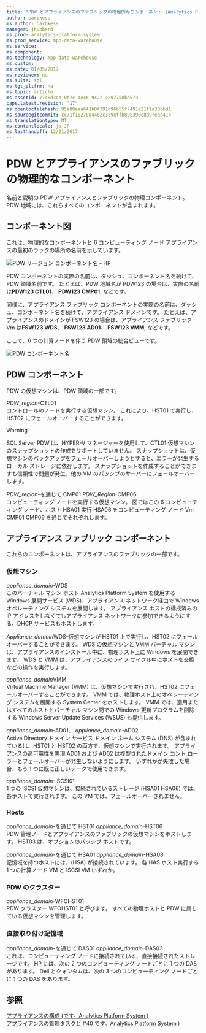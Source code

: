 ```yaml
---
title: "PDW とアプライアンスのファブリックの物理的なコンポーネント (Analytics Platform System)"
author: barbkess
ms.author: barbkess
manager: jhubbard
ms.prod: analytics-platform-system
ms.prod_service: mpp-data-warehouse
ms.service: 
ms.component: 
ms.technology: mpp-data-warehouse
ms.custom: 
ms.date: 01/05/2017
ms.reviewer: na
ms.suite: sql
ms.tgt_pltfrm: na
ms.topic: article
ms.assetid: 7748d3da-0b7c-4ec6-9c22-4897758ba573
caps.latest.revision: "17"
ms.openlocfilehash: 95e80aaa641b04391d96b55f7491e21f1a30b6d1
ms.sourcegitcommit: cc71f1027884462c359effb898390c8d97eaa414
ms.translationtype: MT
ms.contentlocale: ja-JP
ms.lasthandoff: 12/21/2017
---
```

# <a name="pdw-and-appliance-fabric-physical-components"></a>PDW とアプライアンスのファブリックの物理的なコンポーネント
名前と説明の PDW アプライアンスとファブリックの物理コンポーネント。 PDW 地域には、これらすべてのコンポーネントが含まれます。  
  
<!-- MISSING LINKS See also [HDInsight Physical Components &#40;Analytics Platform System&#41;](hdinsight-physical-components.md).  -->  
  
## <a name="diagrams"></a>コンポーネント図  
これは、物理的なコンポーネントと 6 コンピューティング ノード アプライアンスの最初のラックの場所の名前を示しています。  
  
![PDW リージョン コンポーネント名 - HP](./media/pdw-and-appliance-fabric-physical-components/APS_HW_ComponentNames-HP.png "APS_HW_ComponentNames HP")  
  
PDW コンポーネントの実際の名前は、ダッシュ、コンポーネント名を続けて、PDW 領域名前です。 たとえば、PDW 地域名が PDW123 の場合は、実際の名前は**PDW123 CTL01**、 **PDW123 CMP01**, などです。  
  
同様に、アプライアンス ファブリック コンポーネントの実際の名前は、ダッシュ、コンポーネント名を続けて、アプライアンス ドメインです。 たとえば、アプライアンスのドメインが FSW123 の場合は、アプライアンス ファブリック Vm は**FSW123 WDS**、 **FSW123 AD01**、 **FSW123 VMM**, などです。  
  
ここで、6 つの計算ノードを伴う PDW 領域の統合ビューです。  
  
![PDW コンポーネント名](./media/pdw-and-appliance-fabric-physical-components/APS_HW_Names.png "APS_HW_Names")  
  
## <a name="pdw"></a>PDW コンポーネント  
PDW の仮想マシンは、PDW 領域の一部です。  
  
*PDW_region*-CTL01  
コントロールのノードを実行する仮想マシン。 これにより、HST01 で実行し、HST02 にフェールオーバーすることができます。  
  
> [!WARNING]  
> SQL Server PDW は、HYPER-V マネージャーを使用して、CTL01 仮想マシンのスナップショットの作成をサポートしていません。 スナップショットは、仮想マシンのバックアップをフェールオーバーしようとすると、エラーが発生するローカル ストレージに依存します。 スナップショットを作成することができますも信頼性で問題が発生、他の VM のパッシブのサーバーにフェールオーバーします。  
  
*PDW_region*-を通じて CMP01 *PDW_Region*-CMP06  
コンピューティング ノードを実行する仮想マシン。 図ではこの 6 コンピューティング ノード、ホスト HSA01 実行 HSA06 をコンピューティング ノード Vm CMP01 CMP06 を通じてそれぞれします。  
  
## <a name="fabric"></a>アプライアンス ファブリック コンポーネント  
これらのコンポーネントは、アプライアンスのファブリックの一部です。  
  
### <a name="virtual-machines"></a>仮想マシン  
*appliance_domain*-WDS  
このバーチャル マシン ホスト Analytics Platform System を使用する Windows 展開サービス (WDS)、アプライアンス ネットワーク経由で Windows オペレーティング システムを展開します。 アプライアンス ホストの構成済みの IP アドレスをしなくてもアプライアンス ネットワークに参加できるようにする、DHCP サービスもホストします。  
  
*Appliance_domain*WDS-仮想マシンが HST01 上で実行し、HST02 にフェールオーバーすることができます。 WDS の仮想マシンと VMM バーチャル マシンは、アプライアンスのインストール中に、物理ホスト上に Windows を展開できます。 WDS と VMM は、アプライアンスのライフ サイクル中にホストを交換などの操作を実行します。  
  
*appliance_domain*VMM  
Virtual Machine Manager (VMM) は、仮想マシンで実行され、HST02 にフェールオーバーすることができます。 VMM では、物理ホスト上のオペレーティング システムを展開する System Center をホストします。 VMM では、適用またはすべてのホストとバーチャル マシン間での Windows 更新プログラムを削除する Windows Server Update Services (WSUS) も提供します。  
  
*appliance_domain*-AD01、 *appliance_domain*-AD02  
Active Directory ドメイン サービス ドメイン ネーム システム (DNS) が含まれているは、HST01 と HST02 の両方で、仮想マシンで実行されます。 アプライアンスの高可用性を実現 AD01 および AD02 は複製されたドメイン コント ローラーとフェールオーバーが発生しないようにします。 いずれかが失敗した場合、もう 1 つに既に正しいデータで使用できます。  
  
*appliance_domain*-ISCSI01  
1 つの ISCSI 仮想マシンは、接続されているストレージ (HSA01 HSA06) では、各ホストで実行されます。 この VM では、フェールオーバーされません。  
  
### <a name="hosts"></a>Hosts  
*appliance_domain*-を通じて HST01 *appliance_domain*-HST06  
PDW 管理ノードとアプライアンスのファブリックの仮想マシンをホストします。 HST03 は、オプションのパッシブ ホストです。  
  
*appliance_domain*-を通じて HSA01 *appliance_domain*-HSA08  
記憶域を持つホストには、(HSA) が接続されています。 各 HAS ホスト実行する 1 つの計算ノード VM と ISCSI VM いずれか。  
  
### <a name="cluster-for-pdw"></a>PDW のクラスター  
*appliance_domain*-WFOHST01  
PDW クラスター WFOHST01 と呼びます。 すべての物理ホストと PDW に属している仮想マシンを管理します。  
  
### <a name="direct-attached-storage"></a>直接取り付け記憶域  
*appliance_domain*-を通じて DAS01 *appliance_domain*-DAS03  
これは、コンピューティング ノードに接続されている、直接接続されたストレージです。 HP には、次の 2 つのコンピューティング ノードごとに 1 つの DAS があります。 Dell とクォンタムは、次の 3 つのコンピューティング ノードごとに 1 つの DAS をあります。  
  
## <a name="see-also"></a>参照  
<!-- MISSING LINKS [Hardware Configurations &#40;Analytics Platform System&#41;](../architecture/hardware-configurations.md)  -->  
[アプライアンスの構成 &#40;です。Analytics Platform System &#41;](appliance-configuration.md)  
[アプライアンスの管理タスクと #40 です。Analytics Platform System &#41;](appliance-management-tasks.md)  
  
